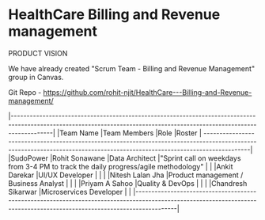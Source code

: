# HealthCare Billing and Revenue management
PRODUCT VISION

We have already created "Scrum Team - Billing and Revenue Management" group in Canvas.

Git Repo - https://github.com/rohit-njit/HealthCare---Billing-and-Revenue-management/

|-------------------------------------------------------------------------------------------------------------------------------------------------------------------------|
|Team Name	|Team Members				|Role										|Roster                                                                               |
--------------------------------------------------------------------------------------------------------------------------------------------------------------------------|
|SudoPower	|Rohit Sonawane				|Data Architect								|"Sprint call on weekdays from 3-4 PM to track the daily progress/agile methodology"  |
|			|Ankit Darekar				|UI/UX Developer	                        |                                                                                     |
|			|Nitesh Lalan Jha			|Product management / Business Analyst	    |                                                                                     |
|			|Priyam A Sahoo				|Quality & DevOps	                        |                                                                                     |
|			|Chandresh Sikarwar			|Microservices Developer	                |																					  |
|-------------------------------------------------------------------------------------------------------------------------------------------------------------------------|

